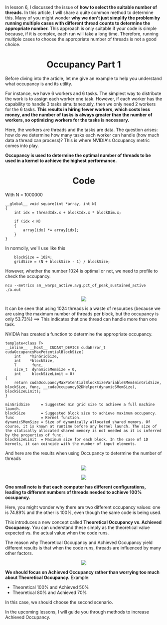 


In lesson 6, I discussed the issue of **how to select the suitable number of threads.** In this article, I will share a quite common method to determine this. Many of you might wonder **why we don't just simplify the problem by running multiple cases with different thread counts to determine the appropriate number.** This approach is only suitable if your code is simple because, if it is complex, each run will take a long time. Therefore, running multiple cases to choose the appropriate number of threads is not a good choice.

<p align="center">
 <h1 align="center">Occupancy Part 1</h1>
</p>

Before diving into the article, let me give an example to help you understand what occupancy is and its utility.

For instance, we have 6 workers and 6 tasks. The simplest way to distribute the work is to assign each worker one task. However, if each worker has the capability to handle 3 tasks simultaneously, then we only need 2 workers for the 6 tasks. **This results in hiring fewer workers, which costs less money, and the number of tasks is always greater than the number of workers, so optimizing workers for the tasks is necessary.**

Here, the workers are threads and the tasks are data. The question arises: how do we determine how many tasks each worker can handle (how much data a thread can process)? This is where NVIDIA's Occupancy metric comes into play.

**Occupancy is used to determine the optimal number of threads to be used in a kernel to achieve the highest performance.**


<p align="center">
 <h1 align="center"> Code </h1>
</p>

With N = 1000000

```
__global__ void square(int *array, int N)
{
    int idx = threadIdx.x + blockIdx.x * blockDim.x;

    if (idx < N)
    {
        array[idx] *= array[idx];
    }
}
```

In normolly, we'll use like this

```
    blockSize = 1024;
    gridSize = (N + blockSize - 1) / blockSize;
```
However, whether the number 1024 is optimal or not, we need to profile to check the occupancy.

```
ncu --metrics sm__warps_active.avg.pct_of_peak_sustained_active ./a.out
```

<p align="center">
  <img src="https://github.com/CisMine/Guide-NVIDIA-Tools/assets/122800932/526ba6e8-e398-4af1-ad8e-f3ea427a1157" />
</p>


It can be seen that using 1024 threads is a waste of resources (because we are using the maximum number of threads per block, but the occupancy is only 53.73%) ==> This indicates that one thread can handle more than one task.

NVIDIA has created a function to determine the appropriate occupancy.

```
template<class T>
__inline__ __host__ CUDART_DEVICE cudaError_t cudaOccupancyMaxPotentialBlockSize(
    int    *minGridSize,
    int    *blockSize,
    T       func,
    size_t  dynamicSMemSize = 0,
    int     blockSizeLimit = 0)
{
    return cudaOccupancyMaxPotentialBlockSizeVariableSMem(minGridSize, blockSize, func, __cudaOccupancyB2DHelper(dynamicSMemSize), blockSizeLimit);
}

minGridSize     = Suggested min grid size to achieve a full machine launch.
blockSize       = Suggested block size to achieve maximum occupancy.
func            = Kernel function.
dynamicSMemSize = Size of dynamically allocated shared memory. Of course, it is known at runtime before any kernel launch. The size of the statically allocated shared memory is not needed as it is inferred by the properties of func.
blockSizeLimit  = Maximum size for each block. In the case of 1D kernels, it can coincide with the number of input elements.
```

And here are the results when using Occupancy to determine the number of threads

<p align="center">
  <img src="https://github.com/CisMine/Guide-NVIDIA-Tools/assets/122800932/dc650b57-f359-4007-8da6-1ae6a2c2902a" />
</p>



<p align="center">
  <img src="https://github.com/CisMine/Guide-NVIDIA-Tools/assets/122800932/4650f8ea-88f2-40e2-aad3-57df0146501f" />
</p>

**One small note is that each computer has different configurations, leading to different numbers of threads needed to achieve 100% occupancy.**

Here, you might wonder why there are two different occupancy values: one is 74.89% and the other is 100%, even though the same code is being used.

This introduces a new concept called **Theoretical Occupancy vs. Achieved Occupancy.** You can understand these simply as the theoretical value expected vs. the actual value when the code runs.

The reason why Theoretical Occupancy and Achieved Occupancy yield different results is that when the code runs, threads are influenced by many other factors.


<p align="center">
  <img src="https://github.com/CisMine/Guide-NVIDIA-Tools/assets/122800932/9683f65c-6f76-41b4-93a0-92294cb116e4" />
</p>


**We should focus on Achieved Occupancy rather than worrying too much about Theoretical Occupancy.**
Example:
- Theoretical 100% and Achieved 50%
- Theoretical 80% and Achieved 70%

In this case, we should choose the second scenario.

In the upcoming lessons, I will guide you through methods to increase Achieved Occupancy.
















































